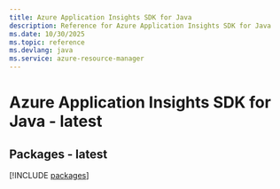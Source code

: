 ```yaml
---
title: Azure Application Insights SDK for Java
description: Reference for Azure Application Insights SDK for Java
ms.date: 10/30/2025
ms.topic: reference
ms.devlang: java
ms.service: azure-resource-manager
---
```

# Azure Application Insights SDK for Java - latest
## Packages - latest
[!INCLUDE [packages](application-insights-index.md)]